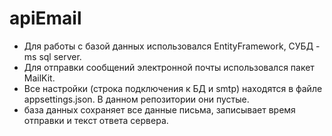 # apiEmail
 
- Для работы с базой данных использовался EntityFramework, СУБД - ms sql server.
- Для отправки сообщений электронной почты использовался пакет MailKit.
- Все настройки (строка подключения к БД и smtp) находятся в файле appsettings.json. В данном репозитории они пустые.
- база данных сохраняет все данные письма, записывает время отправки и текст ответа сервера.
